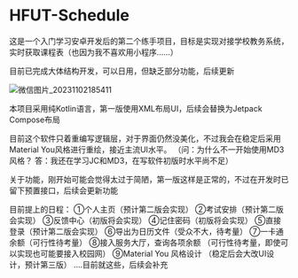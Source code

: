 # HFUT-Schedule
这是一个入门学习安卓开发后的第二个练手项目，目标是实现对接学校教务系统，实时获取课程表（也因为我不喜欢用小程序……）

目前已完成大体结构开发，可以日用，但缺乏部分功能，后续更新

![微信图片_20231102185411](https://github.com/Chiu-xaH/HFUT-Schedule/assets/116127902/d888eb94-0f74-4c36-ae8e-2cd5dc01db6d)


本项目采用纯Kotlin语言，第一版使用XML布局UI，后续会替换为Jetpack Compose布局

目前这个软件只着重编写逻辑层，对于界面仍然没美化，不过我会在稳定后采用Material You风格进行重绘，接近主流UI水平。
（问：为什么不一开始使用MD3风格？
答：我还在学习JC和MD3，在写软件初版时水平尚不足）

关于功能，刚开始可能会觉得太过于简陋，第一版这样是正常的，不过在开发时已留下预置接口，后续会更新功能

目前提上的日程：
①个人主页（预计第二版会实现）
②考试安排（预计第二版会实现）
③反馈中心（初版将会实现）
④记住密码（初版将会实现）
⑤直接登录（预计第二版会实现）
⑥导出为日历文件（受众不大，待考量）
⑦一卡通余额（可行性待考量）
⑧接入服务大厅，查询各项余额
（可行性待考量，即使可以实现也可能要接入校园网）
⑨Material You 风格设计
（稳定后会大改UI设计，预计第三版）
....目前就这些，后续会补充

